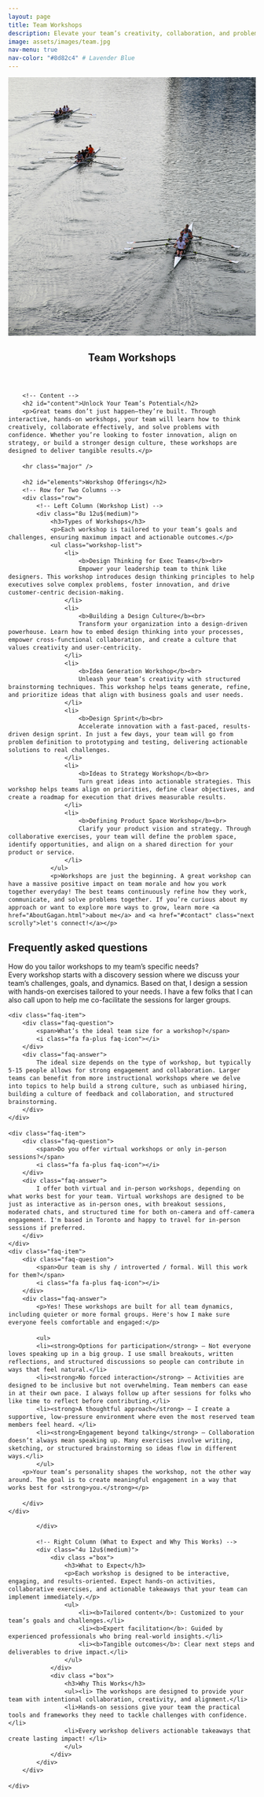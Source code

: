 ```yaml
---
layout: page
title: Team Workshops
description: Elevate your team’s creativity, collaboration, and problem-solving skills with tailored workshops designed to unlock innovation and drive results. From design thinking to strategy development, these sessions are crafted to meet the unique needs of your team and organization.
image: assets/images/team.jpg
nav-menu: true
nav-color: "#8d82c4" # Lavender Blue 
---
```

<!--   	accent1: #FF6F61, // Fuchsia
 	accent2: #FF7F50, // Coral
    accent3: #8d82c4, // Lavender Blue 
    accent4: #ec8d81, // Soft Coral 
    accent5: #FFDDC1 // Warm Cream -->
<!-- Main -->
<div id="main" class="alt">
<div class="brandimage_masthead"> <img src="assets/images/team.jpg" alt="Image with overlay"> </div>

<!-- One -->
<section id="one">
	<div class="inner">
		<header class="major">
			<h1>Team Workshops</h1>
		</header>

		<!-- Content -->
		<h2 id="content">Unlock Your Team’s Potential</h2>
		<p>Great teams don’t just happen—they’re built. Through interactive, hands-on workshops, your team will learn how to think creatively, collaborate effectively, and solve problems with confidence. Whether you’re looking to foster innovation, align on strategy, or build a stronger design culture, these workshops are designed to deliver tangible results.</p>

		<hr class="major" />

		<h2 id="elements">Workshop Offerings</h2>
		<!-- Row for Two Columns -->
		<div class="row">
			<!-- Left Column (Workshop List) -->
			<div class="8u 12u$(medium)">
				<h3>Types of Workshops</h3>
				<p>Each workshop is tailored to your team’s goals and challenges, ensuring maximum impact and actionable outcomes.</p>
				<ul class="workshop-list">
					<li>
						<b>Design Thinking for Exec Teams</b><br>
						Empower your leadership team to think like designers. This workshop introduces design thinking principles to help executives solve complex problems, foster innovation, and drive customer-centric decision-making.
					</li>
					<li>
						<b>Building a Design Culture</b><br>
						Transform your organization into a design-driven powerhouse. Learn how to embed design thinking into your processes, empower cross-functional collaboration, and create a culture that values creativity and user-centricity.
					</li>
					<li>
						<b>Idea Generation Workshop</b><br>
						Unleash your team’s creativity with structured brainstorming techniques. This workshop helps teams generate, refine, and prioritize ideas that align with business goals and user needs.
					</li>
					<li>
						<b>Design Sprint</b><br>
						Accelerate innovation with a fast-paced, results-driven design sprint. In just a few days, your team will go from problem definition to prototyping and testing, delivering actionable solutions to real challenges.
					</li>
					<li>
						<b>Ideas to Strategy Workshop</b><br>
						Turn great ideas into actionable strategies. This workshop helps teams align on priorities, define clear objectives, and create a roadmap for execution that drives measurable results.
					</li>
					<li>
						<b>Defining Product Space Workshop</b><br>
						Clarify your product vision and strategy. Through collaborative exercises, your team will define the problem space, identify opportunities, and align on a shared direction for your product or service.
					</li>
				</ul>
				<p>Workshops are just the beginning. A great workshop can have a massive positive impact on team morale and how you work together everyday! The best teams continuously refine how they work, communicate, and solve problems together. If you’re curious about my approach or want to explore more ways to grow, learn more <a href="AboutGagan.html">about me</a> and <a href="#contact" class="next scrolly">let's connect!</a></p>

<h2>Frequently asked questions</h2>
<div class="faq-container">
    <div class="faq-item">
        <div class="faq-question">
            <span>How do you tailor workshops to my team’s specific needs?</span>
            <i class="fa fa-plus faq-icon"></i>
        </div>
        <div class="faq-answer">
            Every workshop starts with a discovery session where we discuss your team’s challenges, goals, and dynamics. Based on that, I design a session with hands-on exercises tailored to your needs. I have a few folks that I can also call upon to help me co-facilitate the sessions for larger groups. 
        </div>
    </div>

    <div class="faq-item">
        <div class="faq-question">
            <span>What’s the ideal team size for a workshop?</span>
            <i class="fa fa-plus faq-icon"></i>
        </div>
        <div class="faq-answer">
            The ideal size depends on the type of workshop, but typically 5-15 people allows for strong engagement and collaboration. Larger teams can benefit from more instructional workshops where we delve into topics to help build a strong culture, such as unbiased hiring, building a culture of feedback and collaboration, and structured brainstorming.
        </div>
    </div>

    <div class="faq-item">
        <div class="faq-question">
            <span>Do you offer virtual workshops or only in-person sessions?</span>
            <i class="fa fa-plus faq-icon"></i>
        </div>
        <div class="faq-answer">
            I offer both virtual and in-person workshops, depending on what works best for your team. Virtual workshops are designed to be just as interactive as in-person ones, with breakout sessions, moderated chats, and structured time for both on-camera and off-camera engagement. I'm based in Toronto and happy to travel for in-person sessions if preferred.
        </div>
    </div>
	<div class="faq-item">
        <div class="faq-question">
            <span>Our team is shy / introverted / formal. Will this work for them?</span>
            <i class="fa fa-plus faq-icon"></i>
        </div>
        <div class="faq-answer">
            <p>Yes! These workshops are built for all team dynamics, including quieter or more formal groups. Here's how I make sure everyone feels comfortable and engaged:</p>

			<ul>
		    <li><strong>Options for participation</strong> – Not everyone loves speaking up in a big group. I use small breakouts, written reflections, and structured discussions so people can contribute in ways that feel natural.</li>
		    <li><strong>No forced interaction</strong> – Activities are designed to be inclusive but not overwhelming. Team members can ease in at their own pace. I always follow up after sessions for folks who like time to reflect before contributing.</li>
		    <li><strong>A thoughtful approach</strong> – I create a supportive, low-pressure environment where even the most reserved team members feel heard. </li>
		    <li><strong>Engagement beyond talking</strong> – Collaboration doesn’t always mean speaking up. Many exercises involve writing, sketching, or structured brainstorming so ideas flow in different ways.</li>
			</ul>
		<p>Your team’s personality shapes the workshop, not the other way around. The goal is to create meaningful engagement in a way that works best for <strong>you.</strong></p>

        </div>
    </div>
</div>

<!-- end of faq -->

			</div>

			<!-- Right Column (What to Expect and Why This Works) -->
			<div class="4u 12u$(medium)">
				<div class ="box">
					<h3>What to Expect</h3>
					<p>Each workshop is designed to be interactive, engaging, and results-oriented. Expect hands-on activities, collaborative exercises, and actionable takeaways that your team can implement immediately.</p>
					<ul>
						<li><b>Tailored content</b>: Customized to your team’s goals and challenges.</li>
						<li><b>Expert facilitation</b>: Guided by experienced professionals who bring real-world insights.</li>
						<li><b>Tangible outcomes</b>: Clear next steps and deliverables to drive impact.</li>
					</ul>
				</div>
				<div class ="box">
					<h3>Why This Works</h3>
					<ul><li> The workshops are designed to provide your team with intentional collaboration, creativity, and alignment.</li>
					<li>Hands-on sessions give your team the practical tools and frameworks they need to tackle challenges with confidence.</li>
					<li>Every workshop delivers actionable takeaways that create lasting impact! </li>
					</ul>
				</div>
			</div>
		</div>

	</div>
</section>

</div>
